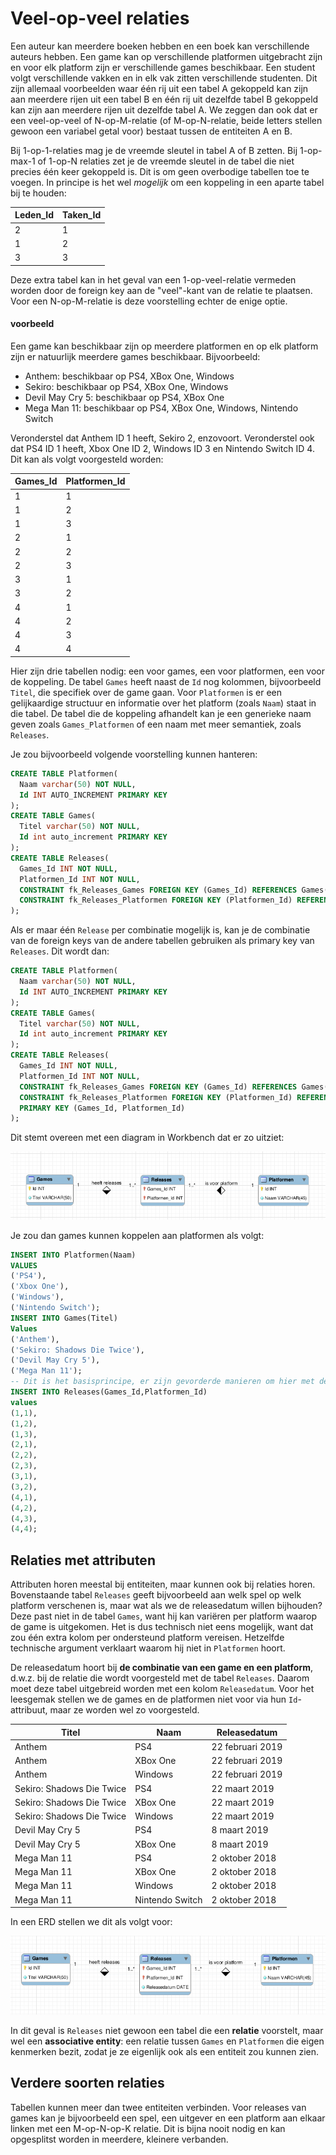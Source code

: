 # Veel-op-veel relaties

Een auteur kan meerdere boeken hebben en een boek kan verschillende auteurs hebben. Een game kan op verschillende platformen uitgebracht zijn en voor elk platform zijn er verschillende games beschikbaar. Een student volgt verschillende vakken en in elk vak zitten verschillende studenten. Dit zijn allemaal voorbeelden waar één rij uit een tabel A gekoppeld kan zijn aan meerdere rijen uit een tabel B en één rij uit dezelfde tabel B gekoppeld kan zijn aan meerdere rijen uit dezelfde tabel A. We zeggen dan ook dat er een veel-op-veel of N-op-M-relatie (of M-op-N-relatie, beide letters stellen gewoon een variabel getal voor) bestaat tussen de entiteiten A en B.

Bij 1-op-1-relaties mag je de vreemde sleutel in tabel A of B zetten. Bij 1-op-max-1 of 1-op-N relaties zet je de vreemde sleutel in de tabel die niet precies één keer gekoppeld is. Dit is om geen overbodige tabellen toe te voegen. In principe is het wel *mogelijk* om een koppeling in een aparte tabel bij te houden:

| Leden\_Id | Taken\_Id |
| --------- | --------- |
| 2         | 1         |
| 1         | 2         |
| 3         | 3         |

Deze extra tabel kan in het geval van een 1-op-veel-relatie vermeden worden door de foreign key aan de "veel"-kant van de relatie te plaatsen. Voor een N-op-M-relatie is deze voorstelling echter de enige optie.

#### voorbeeld

Een game kan beschikbaar zijn op meerdere platformen en op elk platform zijn er natuurlijk meerdere games beschikbaar. Bijvoorbeeld:

* Anthem: beschikbaar op PS4, XBox One, Windows
* Sekiro: beschikbaar op PS4, XBox One, Windows
* Devil May Cry 5: beschikbaar op PS4, XBox One
* Mega Man 11: beschikbaar op PS4, XBox One, Windows, Nintendo Switch

Veronderstel dat Anthem ID 1 heeft, Sekiro 2, enzovoort. Veronderstel ook dat PS4 ID 1 heeft, Xbox One ID 2, Windows ID 3 en Nintendo Switch ID 4. Dit kan als volgt voorgesteld worden:

| Games\_Id | Platformen\_Id |
| --------- | -------------- |
| 1         | 1              |
| 1         | 2              |
| 1         | 3              |
| 2         | 1              |
| 2         | 2              |
| 2         | 3              |
| 3         | 1              |
| 3         | 2              |
| 4         | 1              |
| 4         | 2              |
| 4         | 3              |
| 4         | 4              |

Hier zijn drie tabellen nodig: een voor games, een voor platformen, een voor de koppeling. De tabel `Games` heeft naast de `Id` nog kolommen, bijvoorbeeld `Titel`, die specifiek over de game gaan. Voor `Platformen` is er een gelijkaardige structuur en informatie over het platform (zoals `Naam`) staat in die tabel. De tabel die de koppeling afhandelt kan je een generieke naam geven zoals `Games_Platformen` of een naam met meer semantiek, zoals `Releases`.

Je zou bijvoorbeeld volgende voorstelling kunnen hanteren:

```sql
CREATE TABLE Platformen(
  Naam varchar(50) NOT NULL,
  Id INT AUTO_INCREMENT PRIMARY KEY
);
CREATE TABLE Games(
  Titel varchar(50) NOT NULL,
  Id int auto_increment PRIMARY KEY
);
CREATE TABLE Releases(
  Games_Id INT NOT NULL,
  Platformen_Id INT NOT NULL,
  CONSTRAINT fk_Releases_Games FOREIGN KEY (Games_Id) REFERENCES Games(Id),
  CONSTRAINT fk_Releases_Platformen FOREIGN KEY (Platformen_Id) REFERENCES Platformen(Id)
);
```

Als er maar één `Release` per combinatie mogelijk is, kan je de combinatie van de foreign keys van de andere tabellen gebruiken als primary key van `Releases`. Dit wordt dan:

```sql
CREATE TABLE Platformen(
  Naam varchar(50) NOT NULL,
  Id INT AUTO_INCREMENT PRIMARY KEY
);
CREATE TABLE Games(
  Titel varchar(50) NOT NULL,
  Id int auto_increment PRIMARY KEY
);
CREATE TABLE Releases(
  Games_Id INT NOT NULL,
  Platformen_Id INT NOT NULL,
  CONSTRAINT fk_Releases_Games FOREIGN KEY (Games_Id) REFERENCES Games(Id),
  CONSTRAINT fk_Releases_Platformen FOREIGN KEY (Platformen_Id) REFERENCES Platformen(Id),
  PRIMARY KEY (Games_Id, Platformen_Id)
);
```

Dit stemt overeen met een diagram in Workbench dat er zo uitziet:

![Diagram voor een veel-op-veel relatie. Je tekent deze als twee één-op-veel relaties.](<../../../../.gitbook/assets/Screenshot from 2020-11-21 10-15-27.png>)

Je zou dan games kunnen koppelen aan platformen als volgt:

```sql
INSERT INTO Platformen(Naam)
VALUES
('PS4'),
('Xbox One'),
('Windows'),
('Nintendo Switch');
INSERT INTO Games(Titel)
Values
('Anthem'),
('Sekiro: Shadows Die Twice'),
('Devil May Cry 5'),
('Mega Man 11');
-- Dit is het basisprincipe, er zijn gevorderde manieren om hier met de titels te werken.
INSERT INTO Releases(Games_Id,Platformen_Id)
values
(1,1),
(1,2),
(1,3),
(2,1),
(2,2),
(2,3),
(3,1),
(3,2),
(4,1),
(4,2),
(4,3),
(4,4);
```

## Relaties met attributen

Attributen horen meestal bij entiteiten, maar kunnen ook bij relaties horen. Bovenstaande tabel `Releases` geeft bijvoorbeeld aan welk spel op welk platform verschenen is, maar wat als we de releasedatum willen bijhouden? Deze past niet in de tabel `Games`, want hij kan variëren per platform waarop de game is uitgekomen. Het is dus technisch niet eens mogelijk, want dat zou één extra kolom per ondersteund platform vereisen. Hetzelfde technische argument verklaart waarom hij niet in `Platformen` hoort.

De releasedatum hoort bij **de combinatie van een game en een platform**, d.w.z. bij de relatie die wordt voorgesteld met de tabel `Releases`. Daarom moet deze tabel uitgebreid worden met een kolom `Releasedatum`. Voor het leesgemak stellen we de games en de platformen niet voor via hun `Id`-attribuut, maar ze worden wel zo voorgesteld.

| Titel                     | Naam            | Releasedatum     |
| ------------------------- | --------------- | ---------------- |
| Anthem                    | PS4             | 22 februari 2019 |
| Anthem                    | XBox One        | 22 februari 2019 |
| Anthem                    | Windows         | 22 februari 2019 |
| Sekiro: Shadows Die Twice | PS4             | 22 maart 2019    |
| Sekiro: Shadows Die Twice | XBox One        | 22 maart 2019    |
| Sekiro: Shadows Die Twice | Windows         | 22 maart 2019    |
| Devil May Cry 5           | PS4             | 8 maart 2019     |
| Devil May Cry 5           | XBox One        | 8 maart 2019     |
| Mega Man 11               | PS4             | 2 oktober 2018   |
| Mega Man 11               | XBox One        | 2 oktober 2018   |
| Mega Man 11               | Windows         | 2 oktober 2018   |
| Mega Man 11               | Nintendo Switch | 2 oktober 2018   |

In een ERD stellen we dit als volgt voor:

![](<../../../../.gitbook/assets/Screenshot from 2020-11-21 10-18-08.png>)

In dit geval is `Releases` niet gewoon een tabel die een **relatie** voorstelt, maar wel een **associative entity**: een relatie tussen `Games` en `Platformen` die eigen kenmerken bezit, zodat je ze eigenlijk ook als een entiteit zou kunnen zien.

## Verdere soorten relaties

Tabellen kunnen meer dan twee entiteiten verbinden. Voor releases van games kan je bijvoorbeeld een spel, een uitgever en een platform aan elkaar linken met een M-op-N-op-K relatie. Dit is bijna nooit nodig en kan opgesplitst worden in meerdere, kleinere verbanden.
